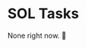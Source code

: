 # SOL Tasks

None right now. 🎉

<!-- # 🎥 SOL task 4c for Friday, 31 January 2020, 16:35

Due to a conference taking place at the same time as our lesson on Friday afternoon, please use those ~70 minutes to create a short (i.e. a few seconds) stop motion movie of the molecular processes involved in an action potential (cf. image 1 on page 13).

* You can work wherever and whenever you want, before Friday, 31 January 2020, 16:35
* Please upload your movie via the following link: [https://www.dropbox.com/request/vloR9xvsNa4GGmCT3ILb](https://www.dropbox.com/request/vloR9xvsNa4GGmCT3ILb)
* The quality (0 - 3 points) will count as a 10% bonus (i.e. not required for grade 6) for the test.
* The best way to do it is to use...
    * Modelling paste, paper, pens, etc.
    * The camera of your smartphone
    * The recording feature of powerpoint or keynote or a free stop motion app
    -->